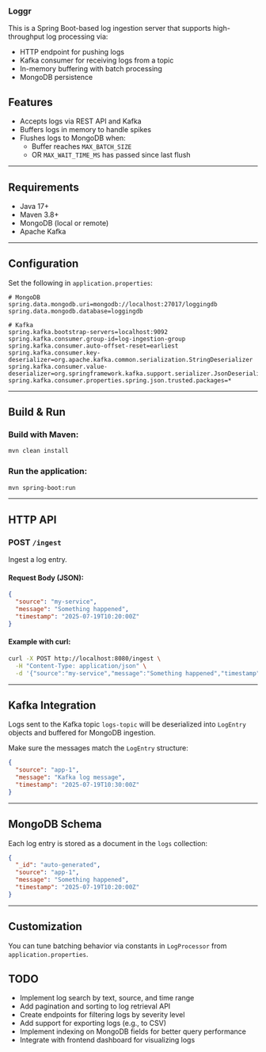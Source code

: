 ### Loggr

This is a Spring Boot-based log ingestion server that supports high-throughput log processing via:

- HTTP endpoint for pushing logs
- Kafka consumer for receiving logs from a topic
- In-memory buffering with batch processing
- MongoDB persistence

## Features

- Accepts logs via REST API and Kafka
- Buffers logs in memory to handle spikes
- Flushes logs to MongoDB when:
  - Buffer reaches `MAX_BATCH_SIZE`
  - OR `MAX_WAIT_TIME_MS` has passed since last flush

---

## Requirements

- Java 17+
- Maven 3.8+
- MongoDB (local or remote)
- Apache Kafka

---

## Configuration

Set the following in `application.properties`:

```properties
# MongoDB
spring.data.mongodb.uri=mongodb://localhost:27017/loggingdb
spring.data.mongodb.database=loggingdb

# Kafka
spring.kafka.bootstrap-servers=localhost:9092
spring.kafka.consumer.group-id=log-ingestion-group
spring.kafka.consumer.auto-offset-reset=earliest
spring.kafka.consumer.key-deserializer=org.apache.kafka.common.serialization.StringDeserializer
spring.kafka.consumer.value-deserializer=org.springframework.kafka.support.serializer.JsonDeserializer
spring.kafka.consumer.properties.spring.json.trusted.packages=*
```

---

## Build & Run

### Build with Maven:

```bash
mvn clean install
```

### Run the application:

```bash
mvn spring-boot:run
```

---

## HTTP API

### POST `/ingest`

Ingest a log entry.

#### Request Body (JSON):

```json
{
  "source": "my-service",
  "message": "Something happened",
  "timestamp": "2025-07-19T10:20:00Z"
}
```

#### Example with curl:

```bash
curl -X POST http://localhost:8080/ingest \
  -H "Content-Type: application/json" \
  -d '{"source":"my-service","message":"Something happened","timestamp":"2025-07-19T10:20:00Z"}'
```

---

## Kafka Integration

Logs sent to the Kafka topic `logs-topic` will be deserialized into `LogEntry` objects and buffered for MongoDB ingestion.

Make sure the messages match the `LogEntry` structure:

```json
{
  "source": "app-1",
  "message": "Kafka log message",
  "timestamp": "2025-07-19T10:30:00Z"
}
```

---

## MongoDB Schema

Each log entry is stored as a document in the `logs` collection:

```json
{
  "_id": "auto-generated",
  "source": "app-1",
  "message": "Something happened",
  "timestamp": "2025-07-19T10:20:00Z"
}
```

---

## Customization

You can tune batching behavior via constants in `LogProcessor` from `application.properties`.


## TODO

- Implement log search by text, source, and time range
- Add pagination and sorting to log retrieval API
- Create endpoints for filtering logs by severity level
- Add support for exporting logs (e.g., to CSV)
- Implement indexing on MongoDB fields for better query performance
- Integrate with frontend dashboard for visualizing logs
